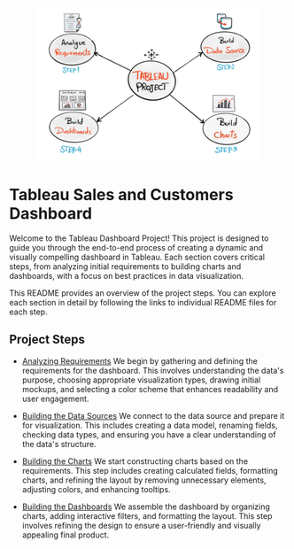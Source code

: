 <p align="center">
  <img src="./images/3.png" alt="Description of image" width="80%">
</p>

# Tableau Sales and Customers Dashboard

Welcome to the Tableau Dashboard Project! This project is designed to guide you through the end-to-end process of creating a dynamic and visually compelling dashboard in Tableau. Each section covers critical steps, from analyzing initial requirements to building charts and dashboards, with a focus on best practices in data visualization.

This README provides an overview of the project steps. You can explore each section in detail by following the links to individual README files for each step.

## Project Steps

* [Analyzing Requirements](./1-Analysing-requirements/README.md)
We begin by gathering and defining the requirements for the dashboard. This involves understanding the data's purpose, choosing appropriate visualization types, drawing initial mockups, and selecting a color scheme that enhances readability and user engagement.

* [Building the Data Sources](./2-Building-data-sources/README.md)
We connect to the data source and prepare it for visualization. This includes creating a data model, renaming fields, checking data types, and ensuring you have a clear understanding of the data's structure.

* [Building the Charts](./3-Building-charts/README.md)
We start constructing charts based on the requirements. This step includes creating calculated fields, formatting charts, and refining the layout by removing unnecessary elements, adjusting colors, and enhancing tooltips.

* [Building the Dashboards](./4-Building-dashboard/README.md)
We assemble the dashboard by organizing charts, adding interactive filters, and formatting the layout. This step involves refining the design to ensure a user-friendly and visually appealing final product.